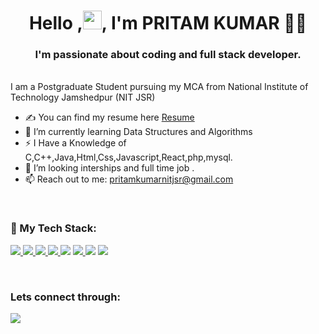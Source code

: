 <h1 align="center">Hello ,<img src="https://raw.githubusercontent.com/MartinHeinz/MartinHeinz/master/wave.gif" width="30px">, I'm PRITAM KUMAR 👩‍💻</h1>
<h3 align="center">I'm passionate about coding and full stack developer.</h3>
<br>
I am a Postgraduate Student
pursuing my MCA from National Institute of Technology Jamshedpur (NIT JSR)

<br>



- ✍ You can find my resume here [Resume]
- 🌱 I’m currently learning Data Structures and Algorithms
- ⚡ I Have a Knowledge of C,C++,Java,Html,Css,Javascript,React,php,mysql.
- 👯 I’m looking interships and full time job .
- 📫 Reach out to me: pritamkumarnitjsr@gmail.com
 

<br>


### 🚀 My Tech Stack:

<p align="left">
    <a href="https://www.w3.org/html/" target="_blank"> <img src="https://img.icons8.com/color/48/000000/html-5.png"/> </a>
    <a href="https://www.w3schools.com/css/" target="_blank"> <img src="https://img.icons8.com/color/48/000000/css3.png"/> </a>
    <a href="https://getbootstrap.com" target="_blank"> <img src="https://img.icons8.com/color/48/000000/bootstrap.png"/> </a>
    <a href="https://developer.mozilla.org/en-US/docs/Web/JavaScript" target="_blank"> <img src="https://img.icons8.com/color/48/000000/javascript.png"/> </a>
    <a href="https://en.wikipedia.org/wiki/C%2B%2B"><img src="https://img.icons8.com/color/48/000000/c-plus-plus-logo.png"/></a>
    <a href="https://www.python.org" target="_blank"> <img src="https://img.icons8.com/color/48/000000/python.png"/> </a>
    <a href="https://jquery.com/"><img src="https://img.icons8.com/external-tal-revivo-shadow-tal-revivo/48/000000/external-jquery-is-a-javascript-library-designed-to-simplify-html-logo-shadow-tal-revivo.png"/></a>
    <a style="padding-right:8px;" href="https://nodejs.org" target="_blank"> <img src="https://img.icons8.com/color/48/000000/nodejs.png"/> </a>
</p>

<br>





### Lets connect through:
<a href="https://www.linkedin.com/in/pritam-kumar-nitjsr/"><img src="https://img.icons8.com/color/48/000000/linkedin.png"/></a>




[resume]: "https://drive.google.com/file/d/1WnoFaNpgrNIydomGTRuc2nBbSIMDaysk/view?usp=sharing"

